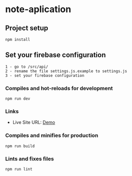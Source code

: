 # note-aplication

## Project setup
```
npm install
```

## Set your firebase configuration
```
1 - go to /src/api/
2 - rename the file settings.js.example to settings.js
3 - set your firebase configuration
```

### Compiles and hot-reloads for development
```
npm run dev
```

### Links

- Live Site URL: [Demo](https://notes-application-7ypcocltw-uuhl.vercel.app/)

### Compiles and minifies for production
```
npm run build
```

### Lints and fixes files
```
npm run lint
```

